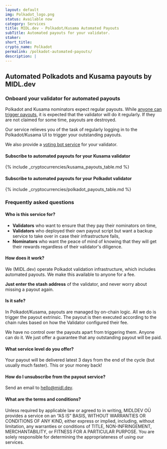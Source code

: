 ```yaml
---
layout: default
img: Polkadot_logo.png
status: Available now
category: Services
title: MIDL.dev - Polkadot/Kusama Automated Payouts
subTitle: Automated payouts for your validator.
staker: 
short_title: 
crypto_name: Polkadot
permalink: /polkadot-automated-payouts/
description: | 
---
```


<h2>Automated Polkadots and Kusama payouts by MIDL.dev</h2>
<h3>Onboard your validator for automated payouts</h3>
<p>Polkadot and Kusama nominators expect regular payouts. While <a href="https://wiki.polkadot.network/docs/en/learn-simple-payouts" target="_blank">anyone can trigger payouts</a>, it is expected that the validator will do it regularly. If they are not claimed for some time, payouts are destroyed.</p>
<p>Our service relieves you of the task of regularly logging in to the Polkadot/Kusama UI to trigger your outstanding payouts.</p>
<p>We also provide a <a href="/polkadot-vote-bot">voting bot service</a> for your validator.</p>

<h4>Subscribe to automated payouts for your Kusama validator</h4>
{% include _cryptocurrencies/kusama_payouts_table.md %}
<h4>Subscribe to automated payouts for your Polkadot validator</h4>
{% include _cryptocurrencies/polkadot_payouts_table.md %}


<h3>Frequently asked questions</h3>
<h4>Who is this service for?</h4>
<ul><li><b>Validators</b> who want to ensure that they pay their nominators on time,</li>
<li><b>Validators</b> who deployed their own payout script but want a backup service to take over in case their infrastructure fails,</li>
<li><b>Nominators</b> who want the peace of mind of knowing that they will get their rewards regardless of their validator's diligence.</li>
</ul>
<h4>How does it work?</h4>
<p>We (MIDL.dev) operate Polkadot validation infrastructure, which includes automated payouts. We make this available to anyone for a fee.</p>
<p><b>Just enter the stash address</b> of the validator, and never worry about missing a payout again.</p>
<h4>Is it safe?</h4>
<p>In Polkadot/Kusama, payouts are managed by on-chain logic. All we do is trigger the payout extrinsic. The payout is then executed according to the chain rules based on how the Validator configured their fee.</p>
<p>We have no control over the payouts apart from triggering them. Anyone can do it. We just offer a guarantee that any outstanding payout will be paid.</p>
<h4>What service level do you offer?</h4>
<p>Your payout will be delivered latest 3 days from the end of the cycle (but usually much faster). This or your money back!</p>
<h4>How do I unsubscribe from the payout service?</h4>
<p>Send an email to <a href="mailto:hello@midl.dev">hello@midl.dev</a>.</p>
<h4>What are the terms and conditions?</h4>
<p>Unless required by applicable law or agreed to in writing, MIDLDEV OÜ provides a service on an “AS IS” BASIS, WITHOUT WARRANTIES OR CONDITIONS OF ANY KIND, either express or implied, including, without limitation, any warranties or conditions of TITLE, NON-INFRINGEMENT, MERCHANTABILITY, or FITNESS FOR A PARTICULAR PURPOSE. You are solely responsible for determining the appropriateness of using our services.</p>
